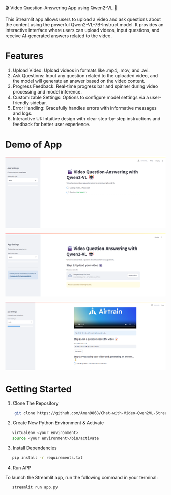 🎬 Video Question-Answering App using Qwen2-VL 🤖

This Streamlit app allows users to upload a video and ask questions about the content using the powerful Qwen2-VL-7B-Instruct model. It provides an interactive interface where users can upload videos, input questions, and receive AI-generated answers related to the video.

# Features

1. Upload Video: Upload videos in formats like .mp4, .mov, and .avi.
2. Ask Questions: Input any question related to the uploaded video, and the model will generate an answer based on the video content.
3. Progress Feedback: Real-time progress bar and spinner during video processing and model inference.
4. Customizable Settings: Options to configure model settings via a user-friendly sidebar.
5. Error Handling: Gracefully handles errors with informative messages and logs.
6. Interactive UI: Intuitive design with clear step-by-step instructions and feedback for better user experience.

# Demo of App
![alt text](Demo1.png)

![alt text](Demo2.png)

![alt text](Demo4.png)

# Getting Started

1. Clone The Repository

```bash
    git clone https://github.com/Aman9868/Chat-with-Video-Qwen2VL-Streamlit-App.git
```
2. Create New Python Environment & Activate

```bash
   virtualenv <your environment>
   source <your environment>/bin/activate
```
3. Install Dependencies

```bash
   pip install -r requirements.txt
```

4. Run APP

To launch the Streamlit app, run the following command in your terminal:
```bash
   streamlit run app.py
```

